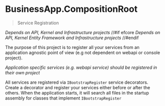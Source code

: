 # BusinessApp.CompositionRoot
> Service Registration

_Depends on API, Kernel and Infrastructure projects_
//#if efcore
_Depends on API, Kernel Entity Framework and Infrastructure projects_
//#endif

The purpose of this project is to register all your services from an application
agnostic point of view (e.g not dependent on webapi or console project).

_Application specific services (e.g. webapi service) should be registered in their own project_

All services are registered via `IBootstrapRegister` service decorators. Create a
decorator and register your services either before or after the others. When the
application starts, it will search all files in the startup assembly for classes
that implement `IBootstrapRegister`
